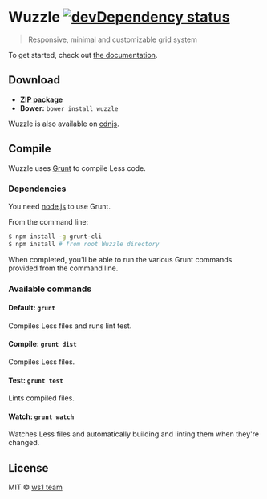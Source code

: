 # Wuzzle [![devDependency status](https://david-dm.org/ws1/wuzzle/dev-status.png?theme=shields.io)](https://david-dm.org/ws1/wuzzle#info=devDependencies)

> Responsive, minimal and customizable grid system

To get started, check out
[the documentation](https://github.com/ws1/wuzzle/wiki).

## Download

* [**ZIP package**](https://github.com/ws1/wuzzle/archive/master.zip)
* **Bower:** `bower install wuzzle`

Wuzzle is also available on
[cdnjs](http://cdnjs.com/libraries/wuzzle/).

## Compile

Wuzzle uses [Grunt](http://gruntjs.com) to compile Less code.

### Dependencies

You need [node.js](http://nodejs.org/download/) to use Grunt.

From the command line:

```bash
$ npm install -g grunt-cli
$ npm install # from root Wuzzle directory
```

When completed, you'll be able to run the various Grunt commands provided from
the command line.

### Available commands

#### Default: `grunt`

Compiles Less files and runs lint test.

#### Compile: `grunt dist`

Compiles Less files.

#### Test: `grunt test`

Lints compiled files.

#### Watch: `grunt watch`

Watches Less files and automatically building and linting them when they're
changed.

## License

MIT &copy; [ws1 team](https://github.com/ws1)